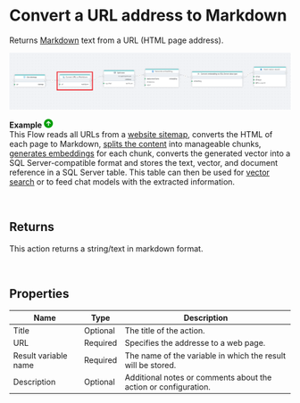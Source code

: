 # Convert a URL address to Markdown


Returns [Markdown](https://en.wikipedia.org/wiki/Markdown) text from a URL (HTML page address).


![img](../../../../images/flow/convert-URL-to-markdown.png)

**Example** ![img](../../../../images/strz.jpg)  
This Flow reads all URLs from a [website sitemap](get-sitemap.md), converts the HTML of each page to Markdown, [splits the content](../ai/split-text.md) into manageable chunks, [generates embeddings](../azure-openai/generate-embedding.md) for each chunk, converts the generated vector into a SQL Server-compatible format and stores the text, vector, and document reference in a SQL Server table. This table can then be used for [vector search](../postgresql/vector-search.md) or to feed chat models with the extracted information.

<br/>

## Returns

This action returns a string/text in markdown format.

<br/>

## Properties

| Name                 | Type     | Description                                                       |
| -------------------- | -------- | --------------------------------------------------- |
| Title                | Optional |   The title of the action.                    |
| URL                  | Required | Specifies the addresse to a web page.                        |
| Result variable name | Required | The name of the variable in which the result will be stored.  |
| Description          | Optional | Additional notes or comments about the action or configuration. |

<br/>

